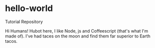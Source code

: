 # hello-world
Tutorial Repository

Hi Humans!
Hubot here, I like Node, js and Coffeescript (that's what I'm made of).
I've had taces on the moon and find them far superior to Earth tacos.

